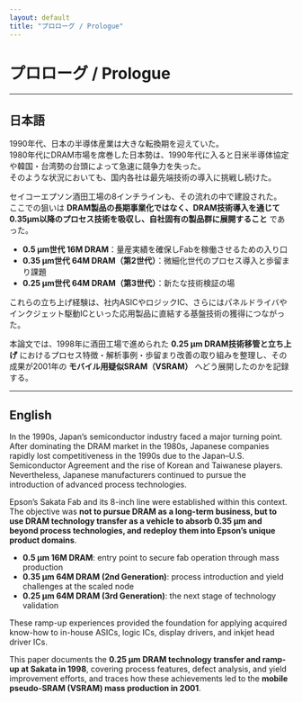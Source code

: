 ```yaml
---
layout: default
title: "プロローグ / Prologue"
---
```


# プロローグ / Prologue

---

## 日本語

1990年代、日本の半導体産業は大きな転換期を迎えていた。  
1980年代にDRAM市場を席巻した日本勢は、1990年代に入ると日米半導体協定や韓国・台湾勢の台頭によって急速に競争力を失った。  
そのような状況においても、国内各社は最先端技術の導入に挑戦し続けた。  

セイコーエプソン酒田工場の8インチラインも、その流れの中で建設された。  
ここでの狙いは **DRAM製品の長期事業化ではなく、DRAM技術導入を通じて0.35µm以降のプロセス技術を吸収し、自社固有の製品群に展開すること** であった。  

- **0.5 µm世代 16M DRAM**：量産実績を確保しFabを稼働させるための入り口  
- **0.35 µm世代 64M DRAM（第2世代）**：微細化世代のプロセス導入と歩留まり課題  
- **0.25 µm世代 64M DRAM（第3世代）**：新たな技術検証の場  

これらの立ち上げ経験は、社内ASICやロジックIC、さらにはパネルドライバやインクジェット駆動ICといった応用製品に直結する基盤技術の獲得につながった。  

本論文では、1998年に酒田工場で進められた **0.25 µm DRAM技術移管と立ち上げ** におけるプロセス特徴・解析事例・歩留まり改善の取り組みを整理し、その成果が2001年の **モバイル用疑似SRAM（VSRAM）** へどう展開したのかを記録する。  

---

## English

In the 1990s, Japan’s semiconductor industry faced a major turning point.  
After dominating the DRAM market in the 1980s, Japanese companies rapidly lost competitiveness in the 1990s due to the Japan–U.S. Semiconductor Agreement and the rise of Korean and Taiwanese players.  
Nevertheless, Japanese manufacturers continued to pursue the introduction of advanced process technologies.  

Epson’s Sakata Fab and its 8-inch line were established within this context.  
The objective was **not to pursue DRAM as a long-term business, but to use DRAM technology transfer as a vehicle to absorb 0.35 µm and beyond process technologies, and redeploy them into Epson’s unique product domains**.  

- **0.5 µm 16M DRAM**: entry point to secure fab operation through mass production  
- **0.35 µm 64M DRAM (2nd Generation)**: process introduction and yield challenges at the scaled node  
- **0.25 µm 64M DRAM (3rd Generation)**: the next stage of technology validation  

These ramp-up experiences provided the foundation for applying acquired know-how to in-house ASICs, logic ICs, display drivers, and inkjet head driver ICs.  

This paper documents the **0.25 µm DRAM technology transfer and ramp-up at Sakata in 1998**, covering process features, defect analysis, and yield improvement efforts, and traces how these achievements led to the **mobile pseudo-SRAM (VSRAM) mass production in 2001**.  
